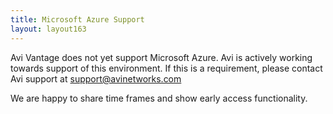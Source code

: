 ```yaml
---
title: Microsoft Azure Support
layout: layout163
---
```

Avi Vantage does not yet support Microsoft Azure. Avi is actively working towards support of this environment. If this is a requirement, please contact Avi support at support@avinetworks.com 

We are happy to share time frames and show early access functionality.
